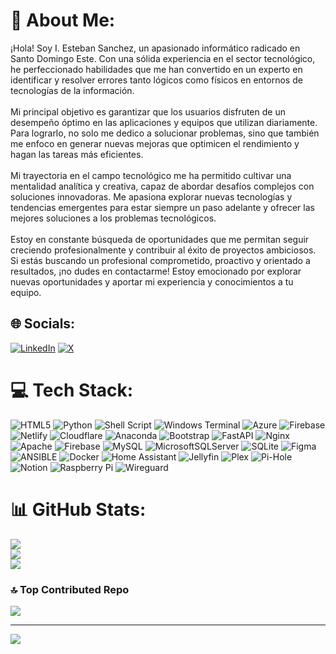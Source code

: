 # 💫 About Me:
¡Hola! Soy I. Esteban Sanchez, un apasionado informático radicado en Santo Domingo Este. Con una sólida experiencia en el sector tecnológico, he perfeccionado habilidades que me han convertido en un experto en identificar y resolver errores tanto lógicos como físicos en entornos de tecnologías de la información.<br><br>Mi principal objetivo es garantizar que los usuarios disfruten de un desempeño óptimo en las aplicaciones y equipos que utilizan diariamente. Para lograrlo, no solo me dedico a solucionar problemas, sino que también me enfoco en generar nuevas mejoras que optimicen el rendimiento y hagan las tareas más eficientes.<br><br>Mi trayectoria en el campo tecnológico me ha permitido cultivar una mentalidad analítica y creativa, capaz de abordar desafíos complejos con soluciones innovadoras. Me apasiona explorar nuevas tecnologías y tendencias emergentes para estar siempre un paso adelante y ofrecer las mejores soluciones a los problemas tecnológicos.<br><br>Estoy en constante búsqueda de oportunidades que me permitan seguir creciendo profesionalmente y contribuir al éxito de proyectos ambiciosos. Si estás buscando un profesional comprometido, proactivo y orientado a resultados, ¡no dudes en contactarme! Estoy emocionado por explorar nuevas oportunidades y aportar mi experiencia y conocimientos a tu equipo.


## 🌐 Socials:
[![LinkedIn](https://img.shields.io/badge/LinkedIn-%230077B5.svg?logo=linkedin&logoColor=white)](https://linkedin.com/in/linkedin.com/in/inocencio-esteban-sánchez-vasquez-a033b2156) [![X](https://img.shields.io/badge/X-black.svg?logo=X&logoColor=white)](https://x.com/Iestebansv) 

# 💻 Tech Stack:
![HTML5](https://img.shields.io/badge/html5-%23E34F26.svg?style=plastic&logo=html5&logoColor=white) ![Python](https://img.shields.io/badge/python-3670A0?style=plastic&logo=python&logoColor=ffdd54) ![Shell Script](https://img.shields.io/badge/shell_script-%23121011.svg?style=plastic&logo=gnu-bash&logoColor=white) ![Windows Terminal](https://img.shields.io/badge/Windows%20Terminal-%234D4D4D.svg?style=plastic&logo=windows-terminal&logoColor=white) ![Azure](https://img.shields.io/badge/azure-%230072C6.svg?style=plastic&logo=microsoftazure&logoColor=white) ![Firebase](https://img.shields.io/badge/firebase-%23039BE5.svg?style=plastic&logo=firebase) ![Netlify](https://img.shields.io/badge/netlify-%23000000.svg?style=plastic&logo=netlify&logoColor=#00C7B7) ![Cloudflare](https://img.shields.io/badge/Cloudflare-F38020?style=plastic&logo=Cloudflare&logoColor=white) ![Anaconda](https://img.shields.io/badge/Anaconda-%2344A833.svg?style=plastic&logo=anaconda&logoColor=white) ![Bootstrap](https://img.shields.io/badge/bootstrap-%238511FA.svg?style=plastic&logo=bootstrap&logoColor=white) ![FastAPI](https://img.shields.io/badge/FastAPI-005571?style=plastic&logo=fastapi) ![Nginx](https://img.shields.io/badge/nginx-%23009639.svg?style=plastic&logo=nginx&logoColor=white) ![Apache](https://img.shields.io/badge/apache-%23D42029.svg?style=plastic&logo=apache&logoColor=white) ![Firebase](https://img.shields.io/badge/Firebase-039BE5?style=plastic&logo=Firebase&logoColor=white) ![MySQL](https://img.shields.io/badge/mysql-%2300000f.svg?style=plastic&logo=mysql&logoColor=white) ![MicrosoftSQLServer](https://img.shields.io/badge/Microsoft%20SQL%20Server-CC2927?style=plastic&logo=microsoft%20sql%20server&logoColor=white) ![SQLite](https://img.shields.io/badge/sqlite-%2307405e.svg?style=plastic&logo=sqlite&logoColor=white) ![Figma](https://img.shields.io/badge/figma-%23F24E1E.svg?style=plastic&logo=figma&logoColor=white) ![ANSIBLE](https://img.shields.io/badge/ansible-%231A1918.svg?style=plastic&logo=ansible&logoColor=white) ![Docker](https://img.shields.io/badge/docker-%230db7ed.svg?style=plastic&logo=docker&logoColor=white) ![Home Assistant](https://img.shields.io/badge/home%20assistant-%2341BDF5.svg?style=plastic&logo=home-assistant&logoColor=white) ![Jellyfin](https://img.shields.io/badge/jellyfin-%23000B25.svg?style=plastic&logo=Jellyfin&logoColor=00A4DC) ![Plex](https://img.shields.io/badge/plex-%23E5A00D.svg?style=plastic&logo=plex&logoColor=white) ![Pi-Hole](https://img.shields.io/badge/pihole-%2396060C.svg?style=plastic&logo=pi-hole&logoColor=white) ![Notion](https://img.shields.io/badge/Notion-%23000000.svg?style=plastic&logo=notion&logoColor=white) ![Raspberry Pi](https://img.shields.io/badge/-RaspberryPi-C51A4A?style=plastic&logo=Raspberry-Pi) ![Wireguard](https://img.shields.io/badge/wireguard-%2388171A.svg?style=plastic&logo=wireguard&logoColor=white)
# 📊 GitHub Stats:
![](https://github-readme-stats.vercel.app/api?username=Iestebansv&theme=react&hide_border=false&include_all_commits=false&count_private=false)<br/>
![](https://github-readme-streak-stats.herokuapp.com/?user=Iestebansv&theme=react&hide_border=false)<br/>
![](https://github-readme-stats.vercel.app/api/top-langs/?username=Iestebansv&theme=react&hide_border=false&include_all_commits=false&count_private=false&layout=compact)


### 🔝 Top Contributed Repo
![](https://github-contributor-stats.vercel.app/api?username=Iestebansv&limit=5&theme=dark&combine_all_yearly_contributions=true)



---
[![](https://visitcount.itsvg.in/api?id=Iestebansv&icon=0&color=0)](https://visitcount.itsvg.in)

<!-- Proudly created with GPRM ( https://gprm.itsvg.in ) -->
